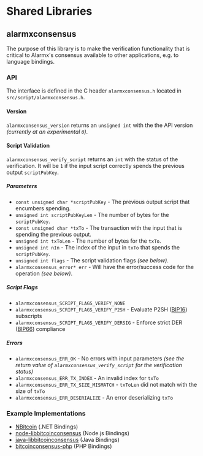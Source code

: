 Shared Libraries
================

## alarmxconsensus

The purpose of this library is to make the verification functionality that is critical to Alarmx's consensus available to other applications, e.g. to language bindings.

### API

The interface is defined in the C header `alarmxconsensus.h` located in  `src/script/alarmxconsensus.h`.

#### Version

`alarmxconsensus_version` returns an `unsigned int` with the the API version *(currently at an experimental `0`)*.

#### Script Validation

`alarmxconsensus_verify_script` returns an `int` with the status of the verification. It will be `1` if the input script correctly spends the previous output `scriptPubKey`.

##### Parameters
- `const unsigned char *scriptPubKey` - The previous output script that encumbers spending.
- `unsigned int scriptPubKeyLen` - The number of bytes for the `scriptPubKey`.
- `const unsigned char *txTo` - The transaction with the input that is spending the previous output.
- `unsigned int txToLen` - The number of bytes for the `txTo`.
- `unsigned int nIn` - The index of the input in `txTo` that spends the `scriptPubKey`.
- `unsigned int flags` - The script validation flags *(see below)*.
- `alarmxconsensus_error* err` - Will have the error/success code for the operation *(see below)*.

##### Script Flags
- `alarmxconsensus_SCRIPT_FLAGS_VERIFY_NONE`
- `alarmxconsensus_SCRIPT_FLAGS_VERIFY_P2SH` - Evaluate P2SH ([BIP16](https://github.com/bitcoin/bips/blob/master/bip-0016.mediawiki)) subscripts
- `alarmxconsensus_SCRIPT_FLAGS_VERIFY_DERSIG` - Enforce strict DER ([BIP66](https://github.com/bitcoin/bips/blob/master/bip-0066.mediawiki)) compliance

##### Errors
- `alarmxconsensus_ERR_OK` - No errors with input parameters *(see the return value of `alarmxconsensus_verify_script` for the verification status)*
- `alarmxconsensus_ERR_TX_INDEX` - An invalid index for `txTo`
- `alarmxconsensus_ERR_TX_SIZE_MISMATCH` - `txToLen` did not match with the size of `txTo`
- `alarmxconsensus_ERR_DESERIALIZE` - An error deserializing `txTo`

### Example Implementations
- [NBitcoin](https://github.com/NicolasDorier/NBitcoin/blob/master/NBitcoin/Script.cs#L814) (.NET Bindings)
- [node-libbitcoinconsensus](https://github.com/bitpay/node-libbitcoinconsensus) (Node.js Bindings)
- [java-libbitcoinconsensus](https://github.com/dexX7/java-libbitcoinconsensus) (Java Bindings)
- [bitcoinconsensus-php](https://github.com/Bit-Wasp/bitcoinconsensus-php) (PHP Bindings)
